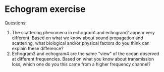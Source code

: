 # Echogram exercise

Questions:
1. The scattering phenomena in echogram1 and echogram2 appear very different. Based on what we know about sound propagation and scattering, what biological and/or physical factors do you think can explain these difference?
2. Echogram3 and echogram4 are the same "view" of the ocean observed at different frequencies. Based on what you know about transmission loss, which one do you this came from a higher frequency channel?
